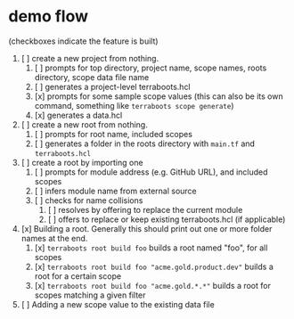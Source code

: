 # demo flow

(checkboxes indicate the feature is built)

1. [ ] create a new project from nothing.
   1. [ ] prompts for top directory, project name, scope names, roots directory, scope data file name
   2. [ ] generates a project-level terraboots.hcl
   3. [x] prompts for some sample scope values (this can also be its own command,
      something like `terraboots scope generate`)
   4. [x] generates a data.hcl
2. [ ] create a new root from nothing.
   1. [ ] prompts for root name, included scopes
   2. [ ] generates a folder in the roots directory with `main.tf` and `terraboots.hcl`
3. [ ] create a root by importing one
   1. [ ] prompts for module address (e.g. GitHub URL), and included scopes
   2. [ ] infers module name from external source
   3. [ ] checks for name collisions
      1. [ ] resolves by offering to replace the current module
      2. [ ] offers to replace or keep existing terraboots.hcl (if applicable)
4. [x] Building a root. Generally this should print out one or more folder names at
   the end.
   1. [x] `terraboots root build foo`
      builds a root named "foo", for all scopes
   2. [x] `terraboots root build foo "acme.gold.product.dev"`
      builds a root for a certain scope
   3. [x] `terraboots root build foo "acme.gold.*.*"`
      builds a root for scopes matching a given filter
5. [ ] Adding a new scope value to the existing data file
